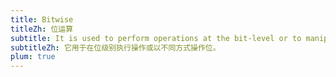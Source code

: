 ```yaml
---
title: Bitwise
titleZh: 位运算
subtitle: It is used to perform operations at the bit-level or to manipulate bits in different ways.
subtitleZh: 它用于在位级别执行操作或以不同方式操作位。
plum: true
---
```


<SubNav module="algorithms" />

<ListQuestions module="algorithms" tag="bitwise"/>
